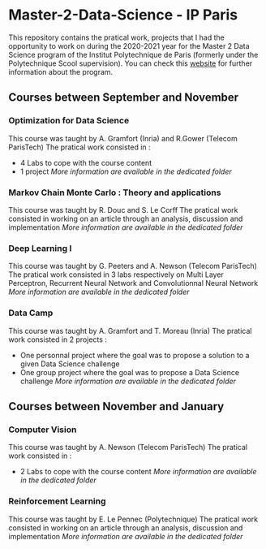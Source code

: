 # Master-2-Data-Science - IP Paris

This repository contains the pratical work, projects that I had the opportunity to work on during the 2020-2021 year for the Master 2 Data Science program of the Institut Polytechnique de Paris (formerly under the Polytechnique Scool supervision). You can check this [website](https://www.ip-paris.fr/education/masters/mention-mathematiques-appliquees-statistiques/master-year-2-data-science) for further information about the program. 

## Courses between September and November 

### Optimization for Data Science 

This course was taught by A. Gramfort (Inria) and R.Gower (Telecom ParisTech)
The pratical work consisted in : 
* 4 Labs to cope with the course content 
* 1 project
*More information are available in the dedicated folder*

### Markov Chain Monte Carlo : Theory and applications

This course was taught by R. Douc and S. Le Corff
The pratical work consisted in working on an article through an analysis, discussion and implementation
*More information are available in the dedicated folder* 

### Deep Learning I

This course was taught by G. Peeters and A. Newson (Telecom ParisTech)
The pratical work consisted in 3 labs respectively on Multi Layer Perceptron, Recurrent Neural Network and Convolutionnal Neural Network
*More information are available in the dedicated folder* 

### Data Camp

This course was taught by A. Gramfort and T. Moreau (Inria)
The pratical work consisted in 2 projects : 
* One personnal project where the goal was to propose a solution to a given Data Science challenge
* One group project where the goal was to propose a Data Science challenge
*More information are available in the dedicated folder* 

## Courses between November and January 

### Computer Vision

This course was taught by A. Newson (Telecom ParisTech)
The pratical work consisted in : 
* 2 Labs to cope with the course content 
*More information are available in the dedicated folder*

### Reinforcement Learning 

This course was taught by E. Le Pennec (Polytechnique)
The pratical work consisted in working on an article through an analysis, discussion and implementation
*More information are available in the dedicated folder* 